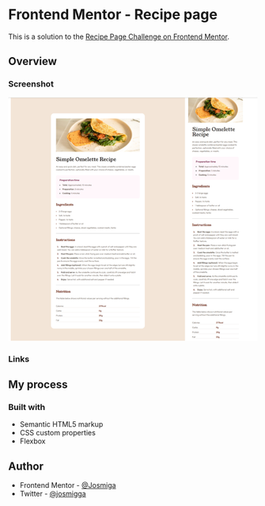 # Frontend Mentor - Recipe page

This is a solution to the [Recipe Page Challenge on Frontend Mentor](https://www.frontendmentor.io/challenges/recipe-page-KiTsR8QQKm). 

## Overview

### Screenshot

![Design preview for the Recipe page coding challenge](./assets/images/Capture.png)


### Links
<!-- - Github Site URL: [Josmiga - Social links profile](https://josmiga.github.io/social-links-profile-main/) -->

## My process
### Built with
- Semantic HTML5 markup
- CSS custom properties
- Flexbox

## Author
- Frontend Mentor - [@Josmiga](https://www.frontendmentor.io/profile/Josmiga)
- Twitter - [@josmigga](https://x.com/josmigga)
